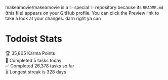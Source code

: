 makeamovie/makeamovie is a ✨ special ✨ repository because its `README.md` (this file) appears on your GitHub profile.
You can click the Preview link to take a look at your changes. darn right ya can

# Todoist Stats

<!-- TODO-IST:START -->
🏆  35,805 Karma Points           
🌸  Completed 5 tasks today           
✅  Completed 26,378 tasks so far           
⏳  Longest streak is 328 days
<!-- TODO-IST:END -->
